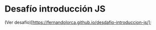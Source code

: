 # Desafío introducción JS

(Ver desafío)[https://fernandolorca.github.io/desdafio-introduccion-js/];
